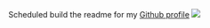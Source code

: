 Scheduled build the readme for my [Github profile](https://github.com/omrilotan) [![](https://circleci.com/gh/omrilotan/omrilotan.svg?style=svg)](https://circleci.com/gh/omrilotan/omrilotan)
